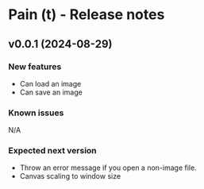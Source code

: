 # Pain (t) - Release notes

## v0.0.1 (2024-08-29)

### New features

- Can load an image
- Can save an image

### Known issues

N/A

### Expected next version

- Throw an error message if you open a non-image file.
- Canvas scaling to window size